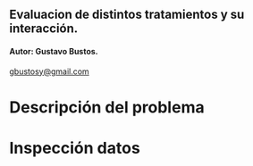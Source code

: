 ## Evaluacion de distintos tratamientos y su interacción.
#### Autor: Gustavo Bustos.
<gbustosy@gmail.com>

# Descripción del problema 
# Inspección datos
